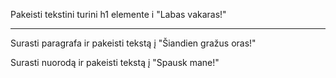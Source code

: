 Pakeisti tekstini turini h1 elemente i "Labas vakaras!"

---

Surasti paragrafa ir pakeisti tekstą į "Šiandien gražus oras!"

Surasti nuorodą ir pakeisti tekstą į "Spausk mane!"
